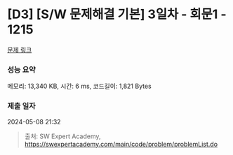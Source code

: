 # [D3] [S/W 문제해결 기본] 3일차 - 회문1 - 1215 

[문제 링크](https://swexpertacademy.com/main/code/problem/problemDetail.do?contestProbId=AV14QpAaAAwCFAYi) 

### 성능 요약

메모리: 13,340 KB, 시간: 6 ms, 코드길이: 1,821 Bytes

### 제출 일자

2024-05-08 21:32



> 출처: SW Expert Academy, https://swexpertacademy.com/main/code/problem/problemList.do